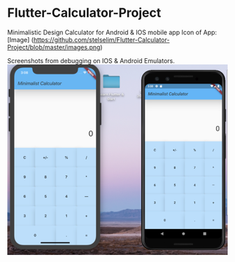 # Flutter-Calculator-Project
Minimalistic Design Calculator for Android &amp; IOS mobile app
Icon of App:
[Image] (https://github.com/stelselim/Flutter-Calculator-Project/blob/master/images.png)


Screenshots from debugging on IOS & Android Emulators.
![Image](https://github.com/stelselim/Flutter-Calculator-Project/blob/master/Screen%20Shot%202019-09-03%20at%2015.08.04.png)

